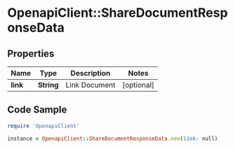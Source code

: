 # OpenapiClient::ShareDocumentResponseData

## Properties

Name | Type | Description | Notes
------------ | ------------- | ------------- | -------------
**link** | **String** | Link Document | [optional] 

## Code Sample

```ruby
require 'OpenapiClient'

instance = OpenapiClient::ShareDocumentResponseData.new(link: null)
```


